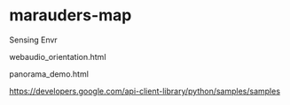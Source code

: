 # marauders-map
Sensing Envr

webaudio_orientation.html 

panorama_demo.html

https://developers.google.com/api-client-library/python/samples/samples

